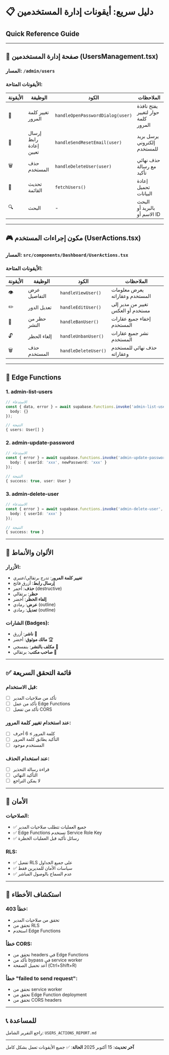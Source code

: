# 📋 دليل سريع: أيقونات إدارة المستخدمين
## Quick Reference Guide

---

## 🎯 صفحة إدارة المستخدمين (UsersManagement.tsx)

### المسار: `/admin/users`

### الأيقونات المتاحة:

| الأيقونة | الوظيفة | الكود | الملاحظات |
|---------|---------|------|-----------|
| 🔑 | تغيير كلمة المرور | `handleOpenPasswordDialog(user)` | يفتح نافذة حوار لتغيير كلمة المرور |
| 📧 | إرسال رابط إعادة تعيين | `handleSendResetEmail(user)` | يرسل بريد إلكتروني للمستخدم |
| 🗑️ | حذف المستخدم | `handleDeleteUser(user)` | حذف نهائي مع رسالة تأكيد |
| 🔄 | تحديث القائمة | `fetchUsers()` | إعادة تحميل البيانات |
| 🔍 | البحث | - | البحث بالبريد أو الاسم أو ID |

---

## 🎮 مكون إجراءات المستخدم (UserActions.tsx)

### المسار: `src/components/Dashboard/UserActions.tsx`

### الأيقونات المتاحة:

| الأيقونة | الوظيفة | الكود | الملاحظات |
|---------|---------|------|-----------|
| 👁️ | عرض التفاصيل | `handleViewUser()` | يعرض معلومات المستخدم وعقاراته |
| ✏️ | تعديل الدور | `handleEditUser()` | تغيير من مدير إلى مستخدم أو العكس |
| 🚫 | حظر من النشر | `handleBanUser()` | إخفاء جميع عقارات المستخدم |
| 🔓 | إلغاء الحظر | `handleUnbanUser()` | نشر جميع عقارات المستخدم |
| 🗑️ | حذف المستخدم | `handleDeleteUser()` | حذف نهائي للمستخدم وعقاراته |

---

## 🔧 Edge Functions

### 1. admin-list-users
```typescript
// الاستدعاء
const { data, error } = await supabase.functions.invoke('admin-list-users', { 
  body: {} 
});

// النتيجة
{ users: User[] }
```

### 2. admin-update-password
```typescript
// الاستدعاء
const { error } = await supabase.functions.invoke('admin-update-password', {
  body: { userId: 'xxx', newPassword: 'xxx' }
});

// النتيجة
{ success: true, user: User }
```

### 3. admin-delete-user
```typescript
// الاستدعاء
const { error } = await supabase.functions.invoke('admin-delete-user', {
  body: { userId: 'xxx' }
});

// النتيجة
{ success: true }
```

---

## 🎨 الألوان والأنماط

### الأزرار:
- **تغيير كلمة المرور**: تدرج برتقالي/عنبري
- **إرسال رابط**: أزرق فاتح
- **حذف**: أحمر (destructive)
- **حظر**: برتقالي
- **إلغاء الحظر**: أخضر
- **عرض**: رمادي (outline)
- **تعديل**: رمادي (outline)

### الشارات (Badges):
- **ناشر**: أزرق 📝
- **مالك موثوق**: أخضر 🏆
- **مكلف بالنشر**: بنفسجي 🏢
- **صاحب مكتب**: برتقالي 👔

---

## ✅ قائمة التحقق السريعة

### قبل الاستخدام:
- [ ] تأكد من صلاحيات المدير
- [ ] تأكد من عمل Edge Functions
- [ ] تأكد من تفعيل CORS

### عند استخدام تغيير كلمة المرور:
- [ ] كلمة المرور ≥ 6 أحرف
- [ ] التأكيد يطابق كلمة المرور
- [ ] المستخدم موجود

### عند استخدام الحذف:
- [ ] قراءة رسالة التحذير
- [ ] التأكيد النهائي
- [ ] لا يمكن التراجع

---

## 🔐 الأمان

### الصلاحيات:
- ✅ جميع العمليات تتطلب صلاحيات المدير
- ✅ Edge Functions تستخدم Service Role Key
- ✅ رسائل تأكيد قبل العمليات الخطرة

### RLS:
- ✅ تفعيل RLS على جميع الجداول
- ✅ سياسات الأمان للمديرين فقط
- ✅ عدم السماح بالوصول المباشر

---

## 🐛 استكشاف الأخطاء

### خطأ 403:
- تحقق من صلاحيات المدير
- تحقق من RLS
- استخدم Edge Functions

### خطأ CORS:
- تحقق من headers في Edge Functions
- تأكد من bypass في service worker
- أعد تحميل الصفحة (Ctrl+Shift+R)

### خطأ "failed to send request":
- تحقق من service worker
- تحقق من Edge Function deployment
- تحقق من CORS headers

---

## 📞 للمساعدة

راجع التقرير الشامل: `USERS_ACTIONS_REPORT.md`

---

**آخر تحديث**: 15 أكتوبر 2025
**الحالة**: ✅ جميع الأيقونات تعمل بشكل كامل
